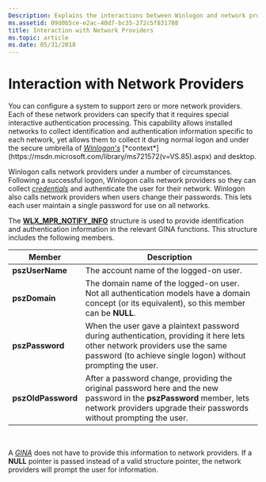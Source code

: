 ```yaml
---
Description: Explains the interactions between Winlogon and network providers.
ms.assetid: 09d0b5ce-e2ac-40d7-bc35-272c5f831788
title: Interaction with Network Providers
ms.topic: article
ms.date: 05/31/2018
---
```


# Interaction with Network Providers

You can configure a system to support zero or more network providers. Each of these network providers can specify that it requires special interactive authentication processing. This capability allows installed networks to collect identification and authentication information specific to each network, yet allows them to collect it during normal logon and under the secure umbrella of [*Winlogon's*](https://msdn.microsoft.com/library/ms721635(v=VS.85).aspx) [*context*](https://msdn.microsoft.com/library/ms721572(v=VS.85).aspx) and desktop.

Winlogon calls network providers under a number of circumstances. Following a successful logon, Winlogon calls network providers so they can collect [*credentials*](https://msdn.microsoft.com/library/ms721572(v=VS.85).aspx) and authenticate the user for their network. Winlogon also calls network providers when users change their passwords. This lets each user maintain a single password for use on all networks.

The [**WLX\_MPR\_NOTIFY\_INFO**](/windows/desktop/api/Winwlx/ns-winwlx-wlx_mpr_notify_info) structure is used to provide identification and authentication information in the relevant GINA functions. This structure includes the following members.



| Member             | Description                                                                                                                                                                                  |
|--------------------|----------------------------------------------------------------------------------------------------------------------------------------------------------------------------------------------|
| **pszUserName**    | The account name of the logged-on user.                                                                                                                                                      |
| **pszDomain**      | The domain name of the logged-on user. Not all authentication models have a domain concept (or its equivalent), so this member can be **NULL**.                                              |
| **pszPassword**    | When the user gave a plaintext password during authentication, providing it here lets other network providers use the same password (to achieve single logon) without prompting the user.    |
| **pszOldPassword** | After a password change, providing the original password here and the new password in the **pszPassword** member, lets network providers upgrade their passwords without prompting the user. |



 

A [*GINA*](https://msdn.microsoft.com/library/ms721584(v=VS.85).aspx) does not have to provide this information to network providers. If a **NULL** pointer is passed instead of a valid structure pointer, the network providers will prompt the user for information.

 

 



